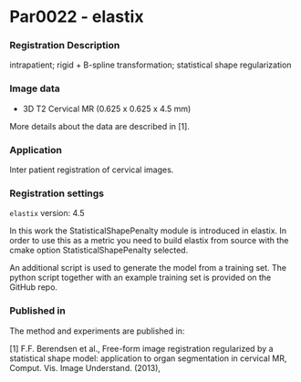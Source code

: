 # Par0022 - elastix

###  Registration Description
intrapatient; rigid + B-spline transformation; statistical shape regularization	

###  Image data

* 3D T2 Cervical MR (0.625 x 0.625 x 4.5 mm)

More details about the data are described in [1].

###  Application

Inter patient registration of cervical images.

###  Registration settings

`elastix` version: 4.5

In this work the StatisticalShapePenalty module is introduced in elastix. In order to use this as a metric you need to build elastix from source with the cmake option StatisticalShapePenalty selected.

An additional script is used to generate the model from a training set. The python script together with an example training set is provided on the GitHub repo.

###  Published in

The method and experiments are published in:

[1] F.F. Berendsen et al., Free-form image registration regularized by a statistical shape model: application to organ segmentation in cervical MR, Comput. Vis. Image Understand. (2013),
